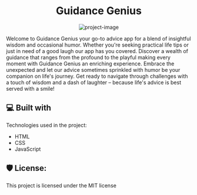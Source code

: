 <h1 align="center" id="title">Guidance Genius</h1>

<p align="center"><img src="https://socialify.git.ci/JAE-exe/guidancegenius/image?font=Jost&amp;name=1&amp;owner=1&amp;pattern=Floating%20Cogs&amp;theme=Light" alt="project-image"></p>

<p id="description">Welcome to Guidance Genius your go-to advice app for a blend of insightful wisdom and occasional humor. Whether you're seeking practical life tips or just in need of a good laugh our app has you covered. Discover a wealth of guidance that ranges from the profound to the playful making every moment with Guidance Genius an enriching experience. Embrace the unexpected and let our advice sometimes sprinkled with humor be your companion on life's journey. Get ready to navigate through challenges with a touch of wisdom and a dash of laughter – because life's advice is best served with a smile!</p>


  
<h2>💻 Built with</h2>

Technologies used in the project:

*   HTML
*   CSS
*   JavaScript

<h2>🛡️ License:</h2>

This project is licensed under the MIT license
